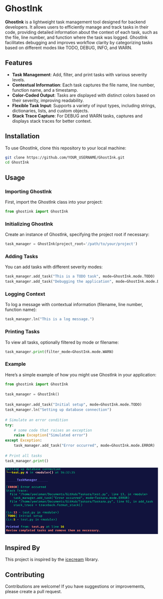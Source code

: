 # GhostInk

**GhostInk** is a lightweight task management tool designed for backend developers. It allows users to efficiently manage and track tasks in their code, providing detailed information about the context of each task, such as the file, line number, and function where the task was logged. GhostInk facilitates debugging and improves workflow clarity by categorizing tasks based on different modes like TODO, DEBUG, INFO, and WARN.

## Features

- **Task Management**: Add, filter, and print tasks with various severity levels.
- **Contextual Information**: Each task captures the file name, line number, function name, and a timestamp.
- **Color-Coded Output**: Tasks are displayed with distinct colors based on their severity, improving readability.
- **Flexible Task Input**: Supports a variety of input types, including strings, dictionaries, lists, and custom objects.
- **Stack Trace Capture**: For DEBUG and WARN tasks, captures and displays stack traces for better context.

## Installation

To use GhostInk, clone this repository to your local machine:

```bash
git clone https://github.com/YOUR_USERNAME/GhostInk.git
cd GhostInk
```

## Usage

### Importing GhostInk

First, import the GhostInk class into your project:

```python
from ghostink import GhostInk
```

### Initializing GhostInk

Create an instance of GhostInk, specifying the project root if necessary:

```python
task_manager = GhostInk(project_root='/path/to/your/project')
```

### Adding Tasks

You can add tasks with different severity modes:

```python
task_manager.add_task("This is a TODO task", mode=GhostInk.mode.TODO)
task_manager.add_task("Debugging the application", mode=GhostInk.mode.DEBUG)
```

### Logging Context

To log a message with contextual information (filename, line number, function name):

```python
task_manager.ln("This is a log message.")
```

### Printing Tasks

To view all tasks, optionally filtered by mode or filename:

```python
task_manager.print(filter_mode=GhostInk.mode.WARN)
```

### Example

Here’s a simple example of how you might use GhostInk in your application:

```python
from ghostink import GhostInk

task_manager = GhostInk()

task_manager.add_task("Initial setup", mode=GhostInk.mode.TODO)
task_manager.ln("Setting up database connection")

# Simulate an error condition
try:
    # some code that raises an exception
    raise Exception("Simulated error")
except Exception:
    task_manager.add_task("Error occurred", mode=GhostInk.mode.ERROR)

# Print all tasks
task_manager.print()
```

![output ](assets/o.png)

## Inspired By

This project is inspired by the [icecream](https://github.com/gruns/icecream) library.

## Contributing

Contributions are welcome! If you have suggestions or improvements, please create a pull request.
